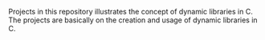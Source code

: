 Projects in this repository illustrates the concept of dynamic libraries in C.
The projects are basically on the creation and usage of dynamic libraries in C.
